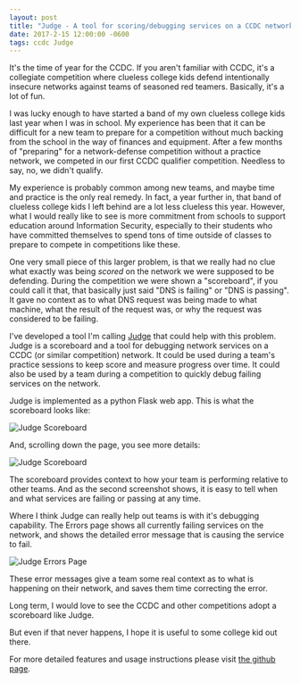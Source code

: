 ```yaml
---
layout: post
title: "Judge - A tool for scoring/debugging services on a CCDC network"
date: 2017-2-15 12:00:00 -0600
tags: ccdc Judge
---
```

It's the time of year for the CCDC. If you aren't familiar with CCDC, it's a collegiate competition where clueless college kids defend intentionally insecure networks against teams of seasoned red teamers. Basically, it's a lot of fun.

I was lucky enough to have started a band of my own clueless college kids last year when I was in school. My experience has been that it can be difficult for a new team to prepare for a competition without much backing from the school in the way of finances and equipment. After a few months of "preparing" for a network-defense competition without a practice network, we competed in our first CCDC qualifier competition. Needless to say, no, we didn't qualify.

My experience is probably common among new teams, and maybe time and practice is the only real remedy. In fact, a year further in, that band of clueless college kids I left behind are a lot less clueless this year. However, what I would really like to see is more commitment from schools to support education around Information Security, especially to their students who have committed themselves to spend tons of time outside of classes to prepare to compete in competitions like these.

One very small piece of this larger problem, is that we really had no clue what exactly was being *scored* on the network we were supposed to be defending. During the competition we were shown a "scoreboard", if you could call it that, that basically just said "DNS is failing" or "DNS is passing". It gave no context as to what DNS request was being made to what machine, what the result of the request was, or why the request was considered to be failing.

I've developed a tool I'm calling [Judge](https://github.com/cobbr/Judge) that could help with this problem. Judge is a scoreboard and a tool for debugging network services on a CCDC (or similar competition) network. It could be used during a team's practice sessions to keep score and measure progress over time. It could also be used by a team during a competition to quickly debug failing services on the network.

Judge is implemented as a python Flask web app. This is what the scoreboard looks like:

![Judge Scoreboard]({{site.url}}/assets/images/judge-scoreboard1.png)

And, scrolling down the page, you see more details:

![Judge Scoreboard]({{site.url}}/assets/images/judge-scoreboard2.png)

The scoreboard provides context to how your team is performing relative to other teams. And as the second screenshot shows, it is easy to tell when and what services are failing or passing at any time.

Where I think Judge can really help out teams is with it's debugging capability. The Errors page shows all currently failing services on the network, and shows the detailed error message that is causing the service to fail.

![Judge Errors Page]({{site.url}}/assets/images/judge-errors.png)

These error messages give a team some real context as to what is happening on their network, and saves them time correcting the error.

Long term, I would love to see the CCDC and other competitions adopt a scoreboard like Judge.

But even if that never happens, I hope it is useful to some college kid out there.


For more detailed features and usage instructions please visit [the github page](https://github.com/cobbr/Judge).
